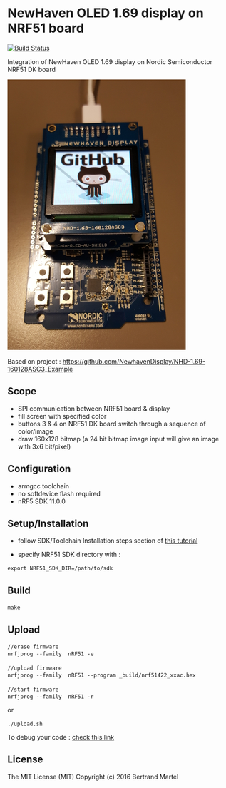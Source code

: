 # NewHaven OLED 1.69 display on NRF51 board

[![Build Status](https://drone.io/github.com/bertrandmartel/newhaven-oled-dk51/status.png)](https://drone.io/github.com/bertrandmartel/newhaven-oled-dk51/latest)

Integration of NewHaven OLED 1.69 display on Nordic Semiconductor NRF51 DK board

![screenshot](img/newhaven-dk51.jpg)

Based on project : https://github.com/NewhavenDisplay/NHD-1.69-160128ASC3_Example

## Scope

* SPI communication between NRF51 board & display
* fill screen with specified color
* buttons 3 & 4 on NRF51 DK board switch through a sequence of color/image
* draw 160x128 bitmap (a 24 bit bitmap image input will give an image with 3x6 bit/pixel)

## Configuration

* armgcc toolchain
* no softdevice flash required
* nRF5 SDK 11.0.0

## Setup/Installation

* follow SDK/Toolchain Installation steps section of <a href="https://gist.github.com/bertrandmartel/a38315c5fe79ec5c8c6a9ed90b8df260#installation-steps">this tutorial</a>

* specify NRF51 SDK directory with :

```
export NRF51_SDK_DIR=/path/to/sdk
```

## Build

```
make
```

## Upload

```
//erase firmware
nrfjprog --family  nRF51 -e

//upload firmware
nrfjprog --family  nRF51 --program _build/nrf51422_xxac.hex

//start firmware
nrfjprog --family  nRF51 -r
```

or 

```
./upload.sh
```

To debug your code : <a href="https://gist.github.com/bertrandmartel/a38315c5fe79ec5c8c6a9ed90b8df260#debug-your-code">check this link</a>

## License

The MIT License (MIT) Copyright (c) 2016 Bertrand Martel